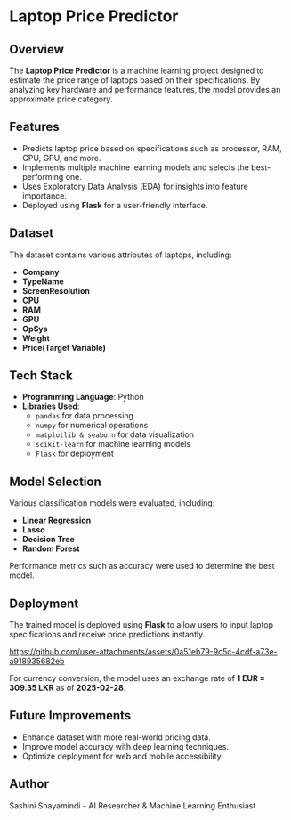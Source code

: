 # Laptop Price Predictor

## Overview
The **Laptop Price Predictor** is a machine learning project designed to estimate the price range of laptops based on their specifications. By analyzing key hardware and performance features, the model provides an approximate price category.

## Features
- Predicts laptop price based on specifications such as processor, RAM, CPU, GPU, and more.
- Implements multiple machine learning models and selects the best-performing one.
- Uses Exploratory Data Analysis (EDA) for insights into feature importance.
- Deployed using **Flask** for a user-friendly interface.

## Dataset
The dataset contains various attributes of laptops, including:
- **Company**
- **TypeName**
- **ScreenResolution**
- **CPU**
- **RAM**
- **GPU**
- **OpSys**
- **Weight**
- **Price(Target Variable)**

## Tech Stack
- **Programming Language**: Python
- **Libraries Used**:
  - `pandas` for data processing
  - `numpy` for numerical operations
  - `matplotlib & seaborn` for data visualization
  - `scikit-learn` for machine learning models
  - `Flask` for deployment

## Model Selection
Various classification models were evaluated, including:
- **Linear Regression**
- **Lasso**
- **Decision Tree**
- **Random Forest**

Performance metrics such as accuracy were used to determine the best model.

## Deployment
The trained model is deployed using **Flask** to allow users to input laptop specifications and receive price predictions instantly.

https://github.com/user-attachments/assets/0a51eb79-9c5c-4cdf-a73e-a918935682eb

For currency conversion, the model uses an exchange rate of **1 EUR = 309.35 LKR** as of **2025-02-28**.

## Future Improvements
- Enhance dataset with more real-world pricing data.
- Improve model accuracy with deep learning techniques.
- Optimize deployment for web and mobile accessibility.

## Author
Sashini Shayamindi - AI Researcher & Machine Learning Enthusiast











